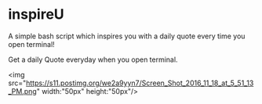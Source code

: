 # inspireU
A simple bash script which inspires you with a daily quote every time you open terminal!

Get a daily Quote everyday when you open terminal.

<img src="https://s11.postimg.org/we2a9yyn7/Screen_Shot_2016_11_18_at_5_51_13_PM.png" width:"50px" height:"50px"/>
